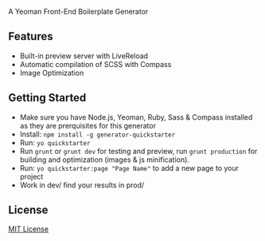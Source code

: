 A Yeoman Front-End Boilerplate Generator

## Features

* Built-in preview server with LiveReload
* Automatic compilation of SCSS with Compass
* Image Optimization

## Getting Started

- Make sure you have Node.js, Yeoman, Ruby, Sass & Compass installed as they are prerquisites for this generator
- Install: `npm install -g generator-quickstarter`
- Run: `yo quickstarter`
- Run `grunt` or `grunt dev` for testing and preview, run `grunt production` for building and optimization (images & js minification).
- Run: `yo quickstarter:page "Page Name"` to add a new page to your project
- Work in dev/ find your results in prod/

## License

[MIT License](http://en.wikipedia.org/wiki/MIT_License)
